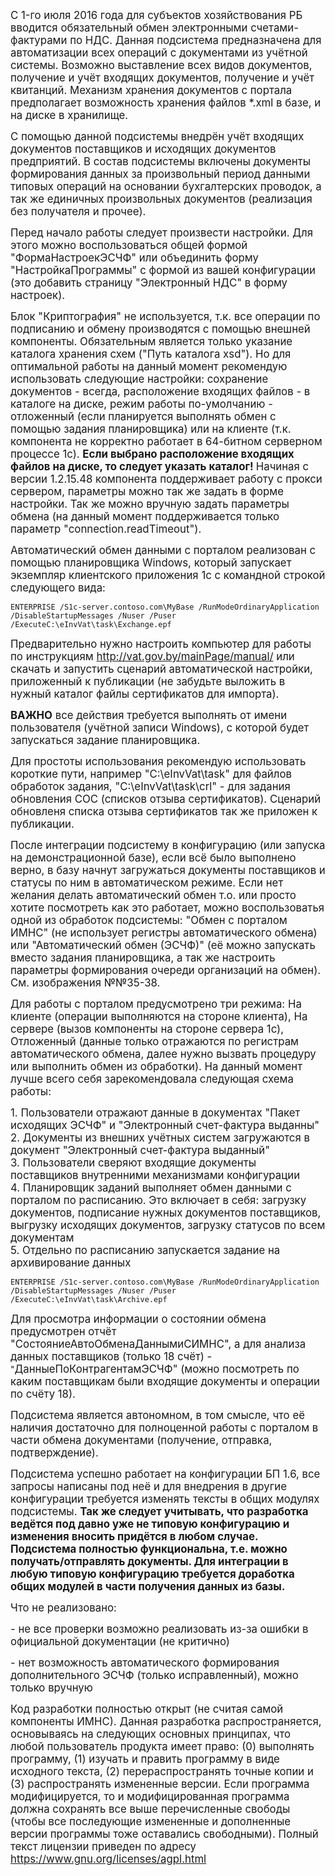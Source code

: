 <p><big>C 1-го июля 2016 года для субъектов хозяйствования РБ вводится обязательный обмен электронными счетами-фактурами по НДС. Данная подсистема предназначена для автоматизации всех операций с документами из учётной системы. Возможно выставление всех видов документов, получение и учёт входящих документов, получение и учёт квитанций. Механизм хранения документов с портала предполагает возможность хранения файлов *.xml в базе, и на диске в хранилище.</big></p>

<p><big>С помощью данной подсистемы внедрён учёт входящих документов поставщиков и исходящих документов предприятий. В состав подсистемы включены документы формирования данных за произвольный период данными типовых операций на основании бухгалтерских проводок, а так же единичных произвольных документов (реализация без получателя и прочее).</big></p>

<p><big>Перед начало работы следует произвести настройки. Для этого можно воспользоваться общей формой "ФормаНастроекЭСЧФ" или объединить форму "НастройкаПрограммы" с формой из вашей конфигурации (это добавить страницу "Электронный НДС" в форму настроек).</big></p>

<p><big>Блок "Криптография" не используется, т.к. все операции по подписанию и обмену производятся с помощью внешней компоненты. Обязательным является только указание каталога хранения схем ("Путь каталога xsd"). Но для оптимальной работы на данный момент рекомендую использовать следующие настройки: сохранение документов - всегда, расположение входящих файлов - в каталоге на диске, режим работы по-умолчанию - отложенный (если планируется выполнять обмен с помощью задания планировщика) или на клиенте (т.к. компонента не корректно работает в 64-битном серверном процессе 1с). <strong>Если выбрано расположение входящих файлов на диске, то следует указать каталог! </strong>Начиная с версии 1.2.15.48 компонента поддерживает работу с прокси сервером, параметры можно так же задать в форме настройки. Так же можно вручную задать параметры обмена (на данный момент поддерживается только параметр "connection.readTimeout").</big></p>

<p><big>Автоматический обмен данными с порталом реализован с помощью планировщика Windows, который запускает экземпляр клиентского приложения 1с с командной строкой следующего вида:</big></p>

<pre>
<code class="language-bash">ENTERPRISE /S1c-server.contoso.com\MyBase /RunModeOrdinaryApplication /DisableStartupMessages /Nuser /Puser /ExecuteC:\eInvVat\task\Exchange.epf</code></pre>

<p><big>Предварительно нужно настроить компьютер для работы по инструкциям <a href="http://vat.gov.by/mainPage/manual/" target="_blank">http://vat.gov.by/mainPage/manual/</a> или скачать и запустить сценарий автоматической настройки, приложенный к публикации (не забудьте выложить в нужный каталог файлы сертификатов для импорта).</big></p>

<p><big><strong>ВАЖНО</strong> все действия требуется выполнять от имени пользователя (учётной записи Windows), с которой будет запускаться задание планировщика.</big></p>

<p><big>Для простоты использования рекомендую использовать короткие пути, например "C:\eInvVat\task" для файлов обработок задания, "C:\eInvVat\task\crl" - для задания обновления СОС (списков отзыва сертификатов). Сценарий обновленя списка отзыва сертификатов так же приложен к публикации.</big></p>

<p><big>После интеграции подсистему в конфигурацию (или запуска на демонстрационной базе), если всё было выполнено верно, в базу начнут загружаться документы поставщиков и статусы по ним в автоматическом режиме. Если нет желания делать автоматический обмен т.о. или просто хотите посмотреть как это работает, можно воспользоватья одной из обработок подсистемы: "Обмен с порталом ИМНС" (не использует регистры автоматического обмена) или "Автоматический обмен (ЭСЧФ)" (её можно запускать вместо задания планировщика, а так же настроить параметры формирования очереди организаций на обмен). См. изображения №№35-38.</big></p>

<p><big>Для работы с порталом предусмотрено три режима: На клиенте (операции выполняются на стороне клиента), На сервере (вызов компоненты на стороне сервера 1с), Отложенный (данные только отражаются по регистрам автоматического обмена, далее нужно вызвать процедуру или выполнить обмен из обработки). На данный момент лучше всего себя зарекомендовала следующая схема работы:</big></p>

<div><big>1. </big><big>Пользователи отражают данные в документах "Пакет исходящих ЭСЧФ" и "Электронный счет-фактура выданны"</big></div>

<div><big>2. Документы из внешних учётных систем загружаются в документ "Электронный счет-фактура выданный"</big></div>

<div><big>3. Пользователи сверяют входящие документы поставщиков внутренними механизмами конфигурации</big></div>

<div><big>4. Планировщик заданий выполняет обмен данными с порталом по расписанию. Это включает в себя: загрузку документов, подписание нужных документов поставщиков, выгрузку исходящих документов, загрузку статусов по всем документам</big></div>

<div><big>5. Отдельно по расписанию запускается задание на архивирование данных</big></div>

<div>
<pre>
<code>ENTERPRISE /S1c-server.contoso.com\MyBase /RunModeOrdinaryApplication /DisableStartupMessages /Nuser /Puser /ExecuteC:\eInvVat\task\Archive.epf</code></pre>

<p><big>Для просмотра информации о состоянии обмена предусмотрен отчёт "СостояниеАвтоОбменаДаннымиСИМНС", а для анализа данных поставщиков (только 18 счёт) - </big>"<big>ДанныеПоКонтрагентамЭСЧФ" (можно посмотреть по каким поставщикам были входящие документы и операции по счёту 18).</big></p>

<p><big>Подсистема является автономном, в том смысле, что её наличия достаточно для полноценной работы с порталом в части обмена документами (получение, отправка, подтверждение).</big></p>

<p><big>Подсистема успешно работает на конфигурации БП 1.6, все запросы написаны под неё и для внедрения в другие конфигурации требуется изменять тексты в общих модулях подсистемы. <strong>Так же следует учитывать, что разработка ведётся под давно уже не типовую конфигурацию и изменения вносить придётся в любом случае.</strong> <strong>Подсистема полностью функциональна, т.е. можно получать/отправлять документы. Для интеграции в любую типовую конфигурацию требуется доработка общих модулей в части получения данных из базы.</strong></big></p>

<p><big>Что не реализовано:</big></p>

<p><big>- не все проверки возможно реализовать из-за ошибки в официальной документации (не критично)</big></p>

<p><big>- нет возможность автоматического формирования дополнительного ЭСЧФ (только исправленный), можно только вручную</big></p>

<p><big>Код разработки полностью открыт (не считая самой компоненты ИМНС). Данная разработка распространяется, основываясь на следующих основных принципах, что любой пользователь продукта имеет право: (0) выполнять программу, (1) изучать и править программу в виде исходного текста, (2) перераспространять точные копии и (3) распространять измененные версии. Если программа модифицируется, то и модифицированная программа должна сохранять все выше перечисленные свободы (чтобы все последующие измененные и дополненные версии программы тоже оставались свободными). Полный текст лицензии приведен по адресу <a href="https://www.gnu.org/licenses/agpl.html" target="_blank">https://www.gnu.org/licenses/agpl.html</a></big></p>
</div>

<p></p>
